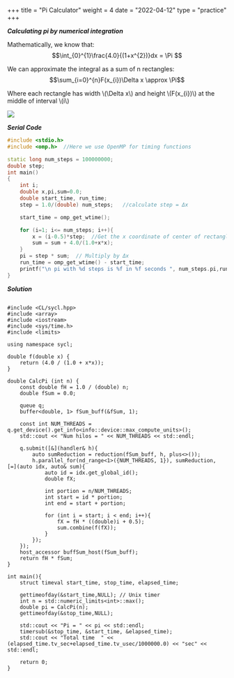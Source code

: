 +++
title = "Pi Calculator"
weight = 4
date = "2022-04-12"
type = "practice"
+++

***Calculating pi by numerical integration***

Mathematically, we know that:
$$\int_{0}^{1}\frac{4.0}{(1+x^{2})}dx = \Pi $$

We can approximate the integral as a sum of n rectangles:
$$\sum_{i=0}^{n}F(x_{i})\Delta x \approx  \Pi$$


Where each rectangle has width \\(\Delta x\\) and height \\(F(x_{i})\\) at the middle of interval \\(i\\)
<p>
  <img src="../../images/img.png">
</p>

***Serial Code***
```cpp
#include <stdio.h>
#include <omp.h>  //Here we use OpenMP for timing functions

static long num_steps = 100000000;
double step;
int main()
{
    int i;
    double x,pi,sum=0.0;
    double start_time, run_time;
    step = 1.0/(double) num_steps;   //calculate step = Δx

    start_time = omp_get_wtime();

    for (i=1; i<= num_steps; i++){
        x = (i-0.5)*step;  //Get the x coordinate of center of rectangle
        sum = sum + 4.0/(1.0+x*x);
    }
    pi = step * sum;  // Multiply by Δx
    run_time = omp_get_wtime() - start_time;
    printf("\n pi with %d steps is %f in %f seconds ", num_steps.pi,run_time);
}
```

***Solution***

```cp

#include <CL/sycl.hpp>
#include <array>
#include <iostream>
#include <sys/time.h>
#include <limits>

using namespace sycl;

double f(double x) {
    return (4.0 / (1.0 + x*x));
}

double CalcPi (int n) {
    const double fH = 1.0 / (double) n;
    double fSum = 0.0;

    queue q;
    buffer<double, 1> fSum_buff(&fSum, 1);

    const int NUM_THREADS = q.get_device().get_info<info::device::max_compute_units>();
    std::cout << "Num hilos = " << NUM_THREADS << std::endl;

    q.submit([&](handler& h){
        auto sumReduction = reduction(fSum_buff, h, plus<>());
        h.parallel_for(nd_range<1>({NUM_THREADS, 1}), sumReduction, [=](auto idx, auto& sum){
            auto id = idx.get_global_id();
            double fX;

            int portion = n/NUM_THREADS;
            int start = id * portion;
            int end = start + portion;

            for (int i = start; i < end; i++){
                fX = fH * ((double)i + 0.5);
                sum.combine(f(fX));
            }
        });
    });
    host_accessor buffSum_host(fSum_buff);
    return fH * fSum;
}

int main(){
    struct timeval start_time, stop_time, elapsed_time;

    gettimeofday(&start_time,NULL); // Unix timer
    int n = std::numeric_limits<int>::max();
    double pi = CalcPi(n);
    gettimeofday(&stop_time,NULL);

    std::cout << "Pi = " << pi << std::endl;
    timersub(&stop_time, &start_time, &elapsed_time);
    std::cout << "Total time  " << (elapsed_time.tv_sec+elapsed_time.tv_usec/1000000.0) << "sec" << std::endl;

    return 0;
}

```